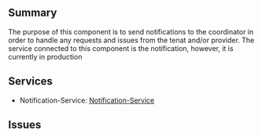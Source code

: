 ## Summary 
The purpose of this component is to send notifications to the coordinator in order to handle any requests and issues from the tenat and/or provider.
The service connected to this component is the notification, however, it is currently in production

## Services
- Notification-Service: [Notification-Service]

## Issues

[Notification-Service]: ../Services/Identity/Notification.md
